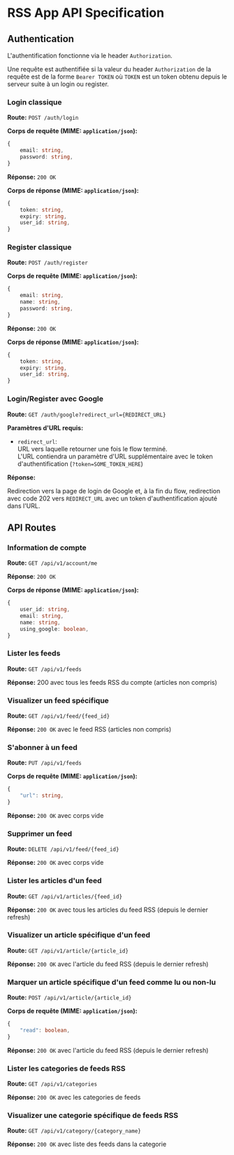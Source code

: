 RSS App API Specification
=========================

Authentication
--------------

L'authentification fonctionne via le header `Authorization`.  

Une requête est authentifiée si la valeur du header `Authorization` de la requête est de la forme `Bearer TOKEN` où `TOKEN` est un token obtenu depuis le serveur suite à un login ou register.  

### Login classique

**Route:** `POST /auth/login`

**Corps de requête (MIME: `application/json`):**

```ts
{
    email: string,
    password: string,
}
```

**Réponse:** `200 OK`

**Corps de réponse (MIME: `application/json`):**

```ts
{
    token: string,
    expiry: string,
    user_id: string,
}
```

### Register classique

**Route:** `POST /auth/register`

**Corps de requête (MIME: `application/json`):**
```ts
{
    email: string,
    name: string,
    password: string,
}
```

**Réponse:** `200 OK`

**Corps de réponse (MIME: `application/json`):**

```ts
{
    token: string,
    expiry: string,
    user_id: string,
}
```

### Login/Register avec Google

**Route:** `GET /auth/google?redirect_url={REDIRECT_URL}`

**Paramètres d'URL requis:**

- `redirect_url`:  
  URL vers laquelle retourner une fois le flow terminé.  
  L'URL contiendra un paramètre d'URL supplémentaire avec le token d'authentification (`?token=SOME_TOKEN_HERE`)

**Réponse:**

Redirection vers la page de login de Google et, à la fin du flow, redirection avec code 202 vers `REDIRECT_URL` avec un token d'authentification ajouté dans l'URL.

API Routes
----------

### Information de compte

**Route:** `GET /api/v1/account/me`

**Réponse**: `200 OK`

**Corps de réponse (MIME: `application/json`):**

```ts
{
    user_id: string,
    email: string,
    name: string,
    using_google: boolean,
}
```

### Lister les feeds

**Route:** `GET /api/v1/feeds`

**Réponse:** 200 avec tous les feeds RSS du compte (articles non compris)

### Visualizer un feed spécifique

**Route:** `GET /api/v1/feed/{feed_id}`

**Réponse:** `200 OK` avec le feed RSS (articles non compris)

### S'abonner à un feed

**Route:** `PUT /api/v1/feeds`

**Corps de requête (MIME: `application/json`):**

```ts
{
    "url": string,
}
```

**Réponse:** `200 OK` avec corps vide

### Supprimer un feed

**Route:** `DELETE /api/v1/feed/{feed_id}`

**Réponse:** `200 OK` avec corps vide

### Lister les articles d'un feed

**Route:** `GET /api/v1/articles/{feed_id}`

**Réponse:** `200 OK` avec tous les articles du feed RSS (depuis le dernier refresh)

### Visualizer un article spécifique d'un feed

**Route:** `GET /api/v1/article/{article_id}`

**Réponse:** `200 OK` avec l'article du feed RSS (depuis le dernier refresh)

### Marquer un article spécifique d'un feed comme lu ou non-lu

**Route:** `POST /api/v1/article/{article_id}`

**Corps de requête (MIME: `application/json`):**

```ts
{
    "read": boolean,
}
```

**Réponse:** `200 OK` avec l'article du feed RSS (depuis le dernier refresh)

### Lister les categories de feeds RSS

**Route:** `GET /api/v1/categories`

**Réponse:** `200 OK` avec les categories de feeds

### Visualizer une categorie spécifique de feeds RSS

**Route:** `GET /api/v1/category/{category_name}`

**Réponse:** `200 OK` avec liste des feeds dans la categorie

